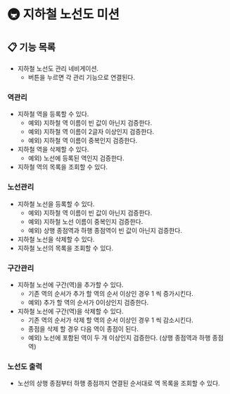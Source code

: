# 🚇 지하철 노선도 미션

## 📋  기능 목록

- 지하철 노선도 관리 네비게이션.
  - 버튼을 누르면 각 관리 기능으로 연결된다. 

### 역관리

- 지하철 역을 등록할 수 있다.
  - 예외) 지하철 역 이름이 빈 값이 아닌지 검증한다.
  - 예외) 지하철 역 이름이 2글자 이상인지 검증한다.
  - 예외) 지하철 역 이름이 중복인지 검증한다.
- 지하철 역을 삭제할 수 있다.
  - 예외) 노선에 등록된 역인지 검증한다.
- 지하철 역의 목록을 조회할 수 있다.

### 노선관리

- 지하철 노선을 등록할 수 있다.
  - 예외) 지하철 역 이름이 빈 값이 아닌지 검증한다.
  - 예외) 지하철 노선 이름이 중복인지 검증한다.
  - 예외) 상행 종점역과 하행 종점역이 빈 값이 아닌지 검증한다.
- 지하철 노선을 삭제할 수 있다.
- 지하철 노선의 목록을 조회할 수 있다.

### 구간관리

- 지하철 노선에 구간(역)을 추가할 수 있다.
  - 기존 역의 순서가 추가 할 역의 순서 이상인 경우 1 씩 증가시킨다.
  - 예외) 추가 할 역의 순서가 0이상인지 검증한다.
- 지하철 노선에 구간(역)을 삭제할 수 있다.
  - 기존 역의 순서가 삭제 할 역의 순서 이상인 경우 1 씩 감소시킨다.
  - 종점을 삭제 할 경우 다음 역이 종점이 된다.
  - 예외) 노선에 포함된 역이 두 개 이상인지 검증한다. (상행 종점역과 하행 종점역)

### 노선도 출력

- 노선의 상행 종점부터 하행 종점까지 연결된 순서대로 역 목록을 조회할 수 있다.